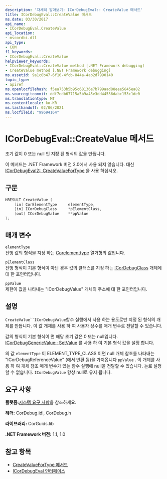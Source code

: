 ```yaml
---
description: '자세히 알아보기: ICorDebugEval:: CreateValue 메서드'
title: ICorDebugEval::CreateValue 메서드
ms.date: 03/30/2017
api_name:
- ICorDebugEval.CreateValue
api_location:
- mscordbi.dll
api_type:
- COM
f1_keywords:
- ICorDebugEval::CreateValue
helpviewer_keywords:
- ICorDebugEval::CreateValue method [.NET Framework debugging]
- CreateValue method [.NET Framework debugging]
ms.assetid: 9a1c0b47-6f10-4fcb-844a-4ab2d7990140
topic_type:
- apiref
ms.openlocfilehash: f5ea753b5b95c68136e7b799aad88eee5845ea82
ms.sourcegitcommit: ddf7edb67715a5b9a45e3dd44536dabc153c1de0
ms.translationtype: MT
ms.contentlocale: ko-KR
ms.lasthandoff: 02/06/2021
ms.locfileid: "99694164"
---
```

# <a name="icordebugevalcreatevalue-method"></a>ICorDebugEval::CreateValue 메서드

초기 값이 0 또는 null 인 지정 된 형식의 값을 만듭니다.  
  
 이 메서드는 .NET Framework 버전 2.0에서 사용 되지 않습니다. 대신 [ICorDebugEval2:: CreateValueForType](icordebugeval2-createvaluefortype-method.md) 을 사용 하십시오.  
  
## <a name="syntax"></a>구문  
  
```cpp  
HRESULT CreateValue (  
    [in] CorElementType     elementType,  
    [in] ICorDebugClass     *pElementClass,  
    [out] ICorDebugValue    **ppValue  
);  
```  
  
## <a name="parameters"></a>매개 변수  

 `elementType`  
 진행 값의 형식을 지정 하는 [Corelementtype](../metadata/corelementtype-enumeration.md) 열거형의 값입니다.  
  
 `pElementClass`  
 진행 형식이 기본 형식이 아닌 경우 값의 클래스를 지정 하는 [ICorDebugClass](icordebugclass-interface.md) 개체에 대 한 포인터입니다.  
  
 `ppValue`  
 제한이 값을 나타내는 "ICorDebugValue" 개체의 주소에 대 한 포인터입니다.  
  
## <a name="remarks"></a>설명  

 `CreateValue``ICorDebugValue`함수 실행에서 사용 하는 용도로만 지정 된 형식의 개체를 만듭니다. 이 값 개체를 사용 하 여 사용자 상수를 매개 변수로 전달할 수 있습니다.  
  
 값의 형식이 기본 형식이 면 해당 초기 값은 0 또는 null입니다. [ICorDebugGenericValue:: SetValue](icordebuggenericvalue-setvalue-method.md) 를 사용 하 여 기본 형식 값을 설정 합니다.  
  
 의 값 `elementType` 이 ELEMENT_TYPE_CLASS 이면 null 개체 참조를 나타내는 "ICorDebugReferenceValue" (에서 반환 됨)을 가져옵니다 `ppValue` . 이 개체를 사용 하 여 개체 참조 매개 변수가 있는 함수 실행에 null을 전달할 수 있습니다. 는로 설정할 수 없습니다. `ICorDebugValue` 항상 null로 유지 됩니다.  
  
## <a name="requirements"></a>요구 사항  

 **플랫폼:**[시스템 요구 사항](../../get-started/system-requirements.md)을 참조하세요.  
  
 **헤더:** CorDebug.idl, CorDebug.h  
  
 **라이브러리:** CorGuids.lib  
  
 **.NET Framework 버전:** 1.1, 1.0  
  
## <a name="see-also"></a>참고 항목

- [CreateValueForType 메서드](icordebugeval2-createvaluefortype-method.md)
- [ICorDebugEval 인터페이스](icordebugeval-interface.md)
